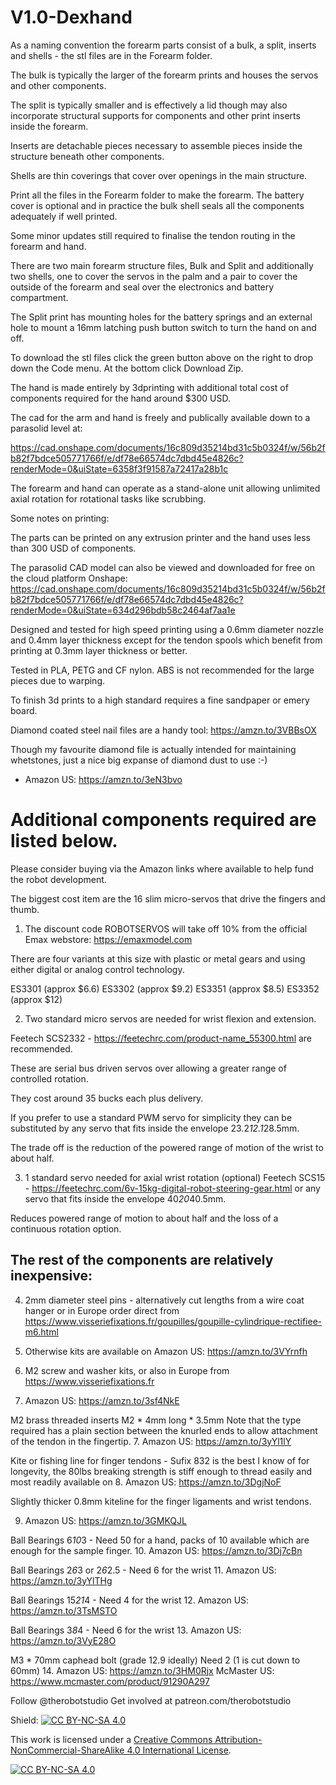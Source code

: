 # V1.0-Dexhand

As a naming convention the forearm parts consist of a bulk, a split, inserts and shells - the stl files are in the Forearm folder.

The bulk is typically the larger of the forearm prints and houses the servos and other components.

The split is typically smaller and is effectively a lid though may also incorporate structural supports for components and other print inserts inside the forearm.

Inserts are detachable pieces necessary to assemble pieces inside the structure beneath other components.

Shells are thin coverings that cover over openings in the main structure.

Print all the files in the Forearm folder to make the forearm. The battery cover is optional and in practice the bulk shell seals all the components adequately if well printed.

Some minor updates still required to finalise the tendon routing in the forearm and hand.

There are two main forearm structure files, Bulk and Split and additionally two shells, one to cover the servos in the palm and a pair to cover the outside of the forearm and seal over the electronics and battery compartment.

The Split print has mounting holes for the battery springs and an external hole to mount a 16mm latching push button switch to turn the hand on and off.

To download the stl files click the green button above on the right to drop down the Code menu. At the bottom click Download Zip.

The hand is made entirely by 3dprinting with additional total cost of components required for the hand around $300 USD.

The cad for the arm and hand is freely and publically available down to a parasolid level at:

https://cad.onshape.com/documents/16c809d35214bd31c5b0324f/w/56b2fb82f7bdce505771766f/e/df78e66574dc7dbd45e4826c?renderMode=0&uiState=6358f3f91587a72417a28b1c

The forearm and hand can operate as a stand-alone unit allowing unlimited axial rotation for rotational tasks like scrubbing.


Some notes on printing:

The parts can be printed on any extrusion printer and the hand uses less than 300 USD of components.

The parasolid CAD model can also be viewed and downloaded for free on the cloud platform Onshape: https://cad.onshape.com/documents/16c809d35214bd31c5b0324f/w/56b2fb82f7bdce505771766f/e/df78e66574dc7dbd45e4826c?renderMode=0&uiState=634d296bdb58c2464af7aa1e

Designed and tested for high speed printing using a 0.6mm diameter nozzle and 0.4mm layer thickness except for the tendon spools which benefit from printing at 0.3mm layer thickness or better.

Tested in PLA, PETG and CF nylon. ABS is not recommended for the large pieces due to warping.

To finish 3d prints to a high standard requires a fine sandpaper or emery board.

Diamond coated steel nail files are a handy tool: https://amzn.to/3VBBsOX

Though my favourite diamond file is actually intended for maintaining whetstones, just a nice big expanse of diamond dust to use :-)

- Amazon US: https://amzn.to/3eN3bvo

# Additional components required are listed below.

Please consider buying via the Amazon links where available to help fund the robot development.

The biggest cost item are the 16 slim micro-servos that drive the fingers and thumb.

1. The discount code ROBOTSERVOS will take off 10% from the official Emax webstore: https://emaxmodel.com

There are four variants at this size with plastic or metal gears and using either digital or analog control technology.

ES3301 (approx $6.6)
ES3302 (approx $9.2)
ES3351  (approx $8.5)
ES3352 (approx $12)

2. Two standard micro servos are needed for wrist flexion and extension.

Feetech SCS2332 - https://feetechrc.com/product-name_55300.html are recommended.

These are serial bus driven servos over allowing a greater range of controlled rotation.

They cost around 35 bucks each plus delivery.

If you prefer to use a standard PWM servo for simplicity they can be substituted by any servo that fits inside the envelope 23.2*12.1*28.5mm.

The trade off is the reduction of the powered range of motion of the wrist to about half.

3. 1 standard servo needed for axial wrist rotation (optional)
Feetech SCS15 - https://feetechrc.com/6v-15kg-digital-robot-steering-gear.html or any servo that fits inside the envelope 40*20*40.5mm.

Reduces powered range of motion to about half and the loss of a continuous rotation option.

## The rest of the components are relatively inexpensive:

4. 2mm diameter steel pins - alternatively cut lengths from a wire coat hanger or in Europe order direct from https://www.visseriefixations.fr/goupilles/goupille-cylindrique-rectifiee-m6.html

5. Otherwise kits are available on Amazon US: https://amzn.to/3VYrnfh

6. M2 screw and washer kits, or also in Europe from https://www.visseriefixations.fr
6. Amazon US: https://amzn.to/3sf4NkE

M2 brass threaded inserts M2 * 4mm long * 3.5mm
Note that the type required has a plain section between the knurled ends to allow attachment of the tendon in the fingertip.
7. Amazon US: https://amzn.to/3yYl1lY

Kite or fishing line for finger tendons - Sufix 832 is the best I know of for longevity, the 80lbs breaking strength is stiff enough to thread easily and most readily available on 
8. Amazon US: https://amzn.to/3DgjNoF

Slightly thicker 0.8mm kiteline for the finger ligaments and wrist tendons.

9. Amazon US: https://amzn.to/3GMKQJL

Ball Bearings 6*10*3 - Need 50 for a hand, packs of 10 available which are enough for the sample finger.
10. Amazon US: https://amzn.to/3Dj7cBn

Ball Bearings 2*6*3 or 2*6*2.5 - Need 6 for the wrist
11. Amazon US: https://amzn.to/3yYlTHg

Ball Bearings 15*21*4 - Need 4 for the wrist
12. Amazon US: https://amzn.to/3TsMSTO

Ball Bearings 3*8*4 - Need 6 for the wrist
13. Amazon US: https://amzn.to/3VyE28O

M3 * 70mm caphead bolt (grade 12.9 ideally)
Need 2 (1 is cut down to 60mm)
14. Amazon US: https://amzn.to/3HM0Rjx
McMaster US: https://www.mcmaster.com/product/91290A297

Follow @therobotstudio
Get involved at patreon.com/therobotstudio

Shield: [![CC BY-NC-SA 4.0][cc-by-nc-sa-shield]][cc-by-nc-sa]

This work is licensed under a
[Creative Commons Attribution-NonCommercial-ShareAlike 4.0 International License][cc-by-nc-sa].

[![CC BY-NC-SA 4.0][cc-by-nc-sa-image]][cc-by-nc-sa]

[cc-by-nc-sa]: http://creativecommons.org/licenses/by-nc-sa/4.0/
[cc-by-nc-sa-image]: https://licensebuttons.net/l/by-nc-sa/4.0/88x31.png
[cc-by-nc-sa-shield]: https://img.shields.io/badge/License-CC%20BY--NC--SA%204.0-lightgrey.svg
